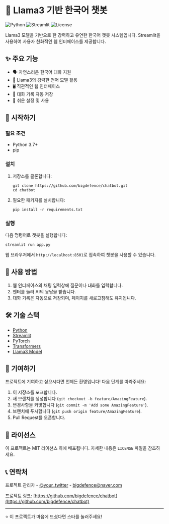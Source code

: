 # 🤖 Llama3 기반 한국어 챗봇

![Python](https://img.shields.io/badge/Python-3.7%2B-blue)
![Streamlit](https://img.shields.io/badge/Streamlit-1.0%2B-red)
![License](https://img.shields.io/badge/License-MIT-green)

Llama3 모델을 기반으로 한 강력하고 유연한 한국어 챗봇 시스템입니다. Streamlit을 사용하여 사용자 친화적인 웹 인터페이스를 제공합니다.

## ✨ 주요 기능

- 🗣️ 자연스러운 한국어 대화 지원
- 🧠 Llama3의 강력한 언어 모델 활용
- 🖥️ 직관적인 웹 인터페이스
- 💾 대화 기록 자동 저장
- 🔧 쉬운 설정 및 사용

## 🚀 시작하기

### 필요 조건

- Python 3.7+
- pip

### 설치

1. 저장소를 클론합니다:
   ```
   git clone https://github.com/bigdefence/chatbot.git
   cd chatbot
   ```

2. 필요한 패키지를 설치합니다:
   ```
   pip install -r requirements.txt
   ```

### 실행

다음 명령어로 챗봇을 실행합니다:
```
streamlit run app.py
```

웹 브라우저에서 `http://localhost:8501`로 접속하여 챗봇을 사용할 수 있습니다.

## 📖 사용 방법

1. 웹 인터페이스의 채팅 입력창에 질문이나 대화를 입력합니다.
2. 엔터를 눌러 AI의 응답을 받습니다.
3. 대화 기록은 자동으로 저장되며, 페이지를 새로고침해도 유지됩니다.

## 🛠️ 기술 스택

- [Python](https://www.python.org/)
- [Streamlit](https://streamlit.io/)
- [PyTorch](https://pytorch.org/)
- [Transformers](https://huggingface.co/transformers/)
- [Llama3 Model](https://github.com/MLP-KTLim/llama-3-Korean-Bllossom-8B)

## 🤝 기여하기

프로젝트에 기여하고 싶으시다면 언제든 환영입니다! 다음 단계를 따라주세요:

1. 이 저장소를 포크합니다.
2. 새 브랜치를 생성합니다 (`git checkout -b feature/AmazingFeature`).
3. 변경사항을 커밋합니다 (`git commit -m 'Add some AmazingFeature'`).
4. 브랜치에 푸시합니다 (`git push origin feature/AmazingFeature`).
5. Pull Request를 오픈합니다.

## 📄 라이선스

이 프로젝트는 MIT 라이선스 하에 배포됩니다. 자세한 내용은 `LICENSE` 파일을 참조하세요.

## 📞 연락처

프로젝트 관리자 - [@your_twitter](https://twitter.com/your_twitter) - bigdefence@naver.com

프로젝트 링크: [https://github.com/bigdefence/chatbot](https://github.com/bigdefence/chatbot)

---

⭐️ 이 프로젝트가 마음에 드셨다면 스타를 눌러주세요!
